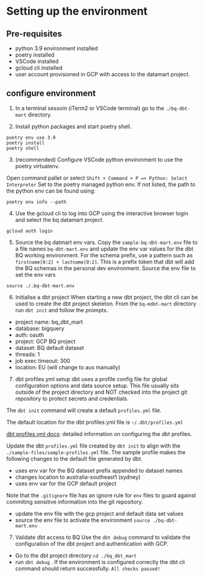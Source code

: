 # Setting up the environment

## Pre-requisites
* python 3.9 environment installed
* poetry installed
* VSCode installed
* gcloud cli installed
* user account provisioned in GCP with access to the datamart project.


## configure environment
1.  In a terminal sessoin (iTerm2 or VSCode terminal) go to the `./bq-dbt-mart` directory.

2.  Install python packages and start poetry shell.
```
poetry env use 3.9
poetry install
poetry shell
```
3.  (recommended) Configure VSCode python environment to use the poetry virtualenv. 

Open command pallet or select `Shift + Command + P => Python: Select Interpreter`
Set to the poetry managed python env.  If not listed, the path to the python env can be found using:
```
poetry env info --path
```

4. Use the gcloud cli to log into GCP using the interactive browser login and select the bq datamart project.
```
gcloud auth login
```

5.  Source the bq datmart env vars.  Copy the `sample-bq-dbt-mart.env` file to a file names `bq-dbt-mart.env`
and update the env var values for the dbt BQ working environment.
For the schema prefix, use a pattern such as `firstname[0:2] + lastname[0:2]`.
This is a prefix token that dbt will add the BQ schemas in the personal dev environment.
Source the env file to set the env vars
```
source ./.bq-dbt-mart.env
```

6.  Initialise a dbt project
When starting a new dbt project, the dbt cli can be used to create the dbt project skeleton.
From the `bq-mdbt-mart` directory run `dbt init` and follow the prompts.
- project name: bq_dbt_mart
- database: bigquery
- auth: oauth
- project: GCP BQ project
- dataset: BQ default dataset
- threads: 1
- job exec timeout: 300
- location: EU (will change to aus manually)

7. dbt profiles.yml setup
dbt uses a profile config file for global configuration options and data source setup.  This file usually
sits outside of the project directory and NOT checked into the project git repository to protect secrets
and credentials.

The `dbt init` command will create a default `profiles.yml` file.

The default location for the dbt profiles.yml file is `~/.dbt/profiles.yml`

[dbt profiles.yml docs](https://docs.getdbt.com/docs/core/connect-data-platform/connection-profiles#advanced-customizing-a-profile-directory): detailed information on configuring the dbt
profiles.

Update the dbt `profiles.yml` file created by `dbt init` to align with the `./sample-files/sample-profiles.yml` file.
The sample profile makes the following changes to the default file generated by dbt.
* uses env var for the BQ dataset prefix appended to dataset names
* changes location to australia-southeast1 (sydney)
* uses env var for the GCP default project

Note that the `.gitignore` file has an ignore rule for `env` files to guard against commiting sensitive information
into the git repository.
* update the env file with the gcp project and default data set values
* source the env file to activate the environment `source ./bq-dbt-mart.env`

7.  Validate dbt access to BQ
Use the `dbt debug` command to validate the configuration of the dbt project and authentication with GCP.
* Go to the dbt project directory `cd ./bq_dbt_mart`
* run `dbt debug` . If the environment is configured correctly the dbt cli command should return successfully.
```All checks passed!```
